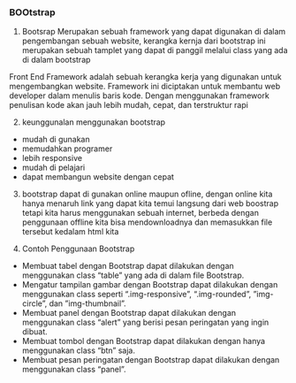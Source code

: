 ### BOOtstrap 

1. Bootsrap Merupakan sebuah framework yang dapat digunakan di dalam pengembangan sebuah website, kerangka kernja dari bootstrap ini merupakan sebuah tamplet yang dapat di panggil melalui class yang ada di dalam bootstrap

Front End Framework adalah sebuah kerangka kerja yang digunakan untuk mengembangkan website. Framework ini diciptakan untuk membantu web developer dalam menulis baris kode. Dengan menggunakan framework penulisan kode akan jauh lebih mudah, cepat, dan terstruktur rapi

2. keunggunalan menggunakan bootstrap
 - mudah di gunakan
 - memudahkan programer
 - lebih responsive
 - mudah di pelajari 
 - dapat membangun website dengan cepat

3. bootstrap dapat di gunakan online maupun ofline, dengan online kita hanya menaruh link yang dapat kita temui langsung dari web boostrap tetapi kita harus menggunakan sebuah internet, berbeda dengan penggunaan offline kita bisa mendownloadnya dan memasukkan file tersebut kedalam html kita

4. Contoh Penggunaan Bootstrap
- Membuat tabel dengan Bootstrap dapat dilakukan dengan menggunakan class “table” yang ada di dalam file Bootstrap.
- Mengatur tampilan gambar dengan Bootstrap dapat dilakukan dengan menggunakan class seperti “.img-responsive”, “.img-rounded”, ”img-circle”, dan ”img-thumbnail”.
- Membuat panel dengan Bootstrap dapat dilakukan dengan menggunakan class “alert” yang berisi pesan peringatan yang ingin dibuat.
- Membuat tombol dengan Bootstrap dapat dilakukan dengan hanya menggunakan class “btn” saja.
- Membuat pesan peringatan dengan Bootstrap dapat dilakukan dengan menggunakan class “panel”.